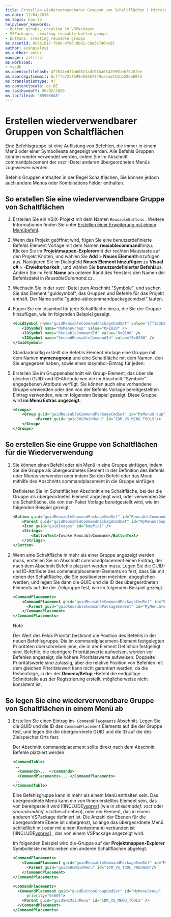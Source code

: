 ```yaml
---
title: Erstellen wiederverwendbarer Gruppen von Schaltflächen | Microsoft-Dokumentation
ms.date: 11/04/2016
ms.topic: how-to
helpviewer_keywords:
- button groups, creating in VSPackages
- VSPackages, creating reusable button groups
- buttons, creating reusable groups
ms.assetid: 0c561617-fb86-476d-8bd1-c6e5e7464c65
author: acangialosi
ms.author: anthc
manager: jillfra
ms.workload:
- vssdk
ms.openlocfilehash: 477014ed77b60821ad191ba6842999be6f528fee
ms.sourcegitcommit: 6cfffa72af599a9d667249caaaa411bb28ea69fd
ms.translationtype: MT
ms.contentlocale: de-DE
ms.lasthandoff: 09/02/2020
ms.locfileid: "85903648"
---
```

# <a name="create-reusable-groups-of-buttons"></a>Erstellen wiederverwendbarer Gruppen von Schaltflächen
Eine Befehlsgruppe ist eine Auflistung von Befehlen, die immer in einem Menü oder einer Symbolleiste angezeigt werden. Alle Befehls Gruppen können wieder verwendet werden, indem Sie im Abschnitt commandplacement der *vsct* -Datei anderen übergeordneten Menüs zugewiesen werden.

 Befehls Gruppen enthalten in der Regel Schaltflächen, Sie können jedoch auch andere Menüs oder Kombinations Felder enthalten.

## <a name="to-create-a-reusable-group-of-buttons"></a>So erstellen Sie eine wiederverwendbare Gruppe von Schaltflächen

1. Erstellen Sie ein VSIX-Projekt mit dem Namen `ReusableButtons` . Weitere Informationen finden Sie unter [Erstellen einer Erweiterung mit einem Menübefehl](../extensibility/creating-an-extension-with-a-menu-command.md).

2. Wenn das Projekt geöffnet wird, fügen Sie eine benutzerdefinierte Befehls Element Vorlage mit dem Namen **reusablecommand**hinzu. Klicken Sie im **Projektmappen-Explorer**mit der rechten Maustaste auf den Projekt Knoten, und wählen Sie **Add**  >  **Neues Element**hinzufügen aus. Navigieren Sie im Dialogfeld **Neues Element hinzufügen** zu **Visual c#**  >  -**Erweiterbarkeit** , und wählen Sie **benutzerdefinierter Befehl**aus. Ändern Sie im Feld **Name** am unteren Rand des Fensters den Namen der Befehlsdatei in *ReusableCommand.cs*.

3. Wechseln Sie in der *vsct* -Datei zum Abschnitt "Symbole", und suchen Sie das Element "guidsymbol", das Gruppen und Befehle für das Projekt enthält. Der Name sollte "guidre-ablecommandpackagecmdset" lauten.

4. Fügen Sie ein idsymbol für jede Schaltfläche hinzu, die Sie der Gruppe hinzufügen, wie im folgenden Beispiel gezeigt.

    ```xml
    <GuidSymbol name="guidReusableCommandPackageCmdSet" value="{7f383b2a-c6b9-4c1d-b4b8-a26dc5b60ca1}">
        <IDSymbol name="MyMenuGroup" value="0x1020" />
        <IDSymbol name="ReusableCommandId" value="0x0100" />
        <IDSymbol name="SecondReusableCommandId" value="0x0200" />
    </GuidSymbol>
    ```

     Standardmäßig erstellt die Befehls Element Vorlage eine Gruppe mit dem Namen **mymenugroup** und eine Schaltfläche mit dem Namen, den Sie angegeben haben, sowie einen idsymbol-Eintrag für jeden.

5. Erstellen Sie im Gruppenabschnitt ein Group-Element, das über die gleichen GUID-und ID-Attribute wie die im Abschnitt "Symbole" angegebenen Attribute verfügt. Sie können auch eine vorhandene Gruppe verwenden oder den von der Befehls Vorlage bereitgestellten Eintrag verwenden, wie im folgenden Beispiel gezeigt. Diese Gruppe wird **im Menü Extras angezeigt.**

    ```xml
    <Groups>
        <Group guid="guidReusableCommandPackageCmdSet" id="MyMenuGroup" priority="0x0600">
              <Parent guid="guidSHLMainMenu" id="IDM_VS_MENU_TOOLS"/>
        </Group>
    </Groups>
    ```

## <a name="to-create-a-group-of-buttons-for-reuse"></a>So erstellen Sie eine Gruppe von Schaltflächen für die Wiederverwendung

1. Sie können einen Befehl oder ein Menü in eine Gruppe einfügen, indem Sie die Gruppe als übergeordnetes Element in der Definition des Befehls oder Menüs verwenden oder indem Sie den Befehl oder das Menü mithilfe des Abschnitts commandplacement in die Gruppe einfügen.

     Definieren Sie im Schaltflächen Abschnitt eine Schaltfläche, bei der die Gruppe als übergeordnetes Element angezeigt wird, oder verwenden Sie die Schaltfläche, die von der-Paket Vorlage bereitgestellt wird, wie im folgenden Beispiel gezeigt.

    ```xml
    <Button guid="guidReusableCommandPackageCmdSet" id="ReusableCommandId" priority="0x0100" type="Button">
        <Parent guid="guidReusableCommandPackageCmdSet" id="MyMenuGroup" />
        <Icon guid="guidImages" id="bmpPic1" />
        <Strings>
            <ButtonText>Invoke ReusableCommand</ButtonText>
        </Strings>
    </Button>
    ```

2. Wenn eine Schaltfläche in mehr als einer Gruppe angezeigt werden muss, erstellen Sie im Abschnitt commandplacement einen Eintrag, der nach dem Abschnitt Befehle platziert werden muss. Legen Sie die GUID-und ID-Attribute des commandplacement-Elements so fest, dass Sie mit denen der Schaltfläche, die Sie positionieren möchten, abgeglichen werden, und legen Sie dann die GUID und die ID des übergeordneten Elements auf die der Zielgruppe fest, wie im folgenden Beispiel gezeigt.

    ```xml
    <CommandPlacements>
        <CommandPlacement guid="guidReusableCommandPackageCmdSet" id="SecondReusableCommandId" priority="0x105">
          <Parent guid="guidReusableCommandPackageCmdSet" id="MyMenuGroup" />
        </CommandPlacement>
    </CommandPlacements>
    ```

    > [!NOTE]
    > Der Wert des Felds Priorität bestimmt die Position des Befehls in der neuen Befehlsgruppe. Die im commandplacement-Element festgelegten Prioritäten überschreiben jene, die in der Element Definition festgelegt sind. Befehle, die niedrigere Prioritätswerte aufweisen, werden vor Befehlen angezeigt, die höhere Prioritätswerte aufweisen. Doppelte Prioritätswerte sind zulässig, aber die relative Position von Befehlen mit dem gleichen Prioritätswert kann nicht garantiert werden, da die Reihenfolge, in der der **Devenv/Setup** -Befehl die endgültige Schnittstelle aus der Registrierung erstellt, möglicherweise nicht konsistent ist.

## <a name="to-put-a-reusable-group-of-buttons-on-a-menu"></a>So legen Sie eine wiederverwendbare Gruppe von Schaltflächen in einem Menü ab

1. Erstellen Sie einen Eintrag im- `CommandPlacements` Abschnitt. Legen Sie die GUID und die ID des `CommandPlacement` Elements auf die der Gruppe fest, und legen Sie die übergeordnete GUID und die ID auf die des Zielspeicher Orts fest.

    Der Abschnitt commandplacement sollte direkt nach dem Abschnitt Befehle platziert werden:

   ```xml
   <CommandTable>
   ...
     <Commands>... </Commands>
     <CommandPlacements>... </CommandPlacements>
   ...
   </CommandTable>
   ```

    Eine Befehlsgruppe kann in mehr als einem Menü enthalten sein. Das übergeordnete Menü kann ein von Ihnen erstelltes Element sein, das von bereitgestellt wird [!INCLUDE[vsprvs](../code-quality/includes/vsprvs_md.md)] (wie in *shellcmddef. vsct* oder *sharedcmddef. vsct*beschrieben), oder ein Element, das in einem anderen VSPackage definiert ist. Die Anzahl der Ebenen für die übergeordnete Ebene ist unbegrenzt, solange das übergeordnete Menü schließlich mit oder mit einem Kontextmenü verbunden ist [!INCLUDE[vsprvs](../code-quality/includes/vsprvs_md.md)] , das von einem VSPackage angezeigt wird.

    Im folgenden Beispiel wird die-Gruppe auf der **Projektmappen-Explorer** Symbolleiste rechts neben den anderen Schaltflächen abgelegt.

   ```xml
   <CommandPlacements>
       <CommandPlacement guid="guidReusableCommandPackageCmdSet" id="MyMenuGroup" priority="0xF00">
         <Parent guid="guidSHLMainMenu" id="IDM_VS_TOOL_PROJWIN"/>
       </CommandPlacement>
   </CommandPlacements>
   ```

   ```xml
   <CommandPlacements>
     <CommandPlacement guid="guidButtonGroupCmdSet" id="MyMenuGroup"
         priority="0x605">
       <Parent guid="guidSHLMainMenu" id="IDM_VS_MENU_TOOLS" />
     </CommandPlacement>
   </CommandPlacements>

   ```
